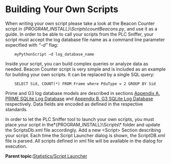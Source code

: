 # Building Your Own Scripts

When writing your own script please take a look at the Beacon Counter script in *\{PROGRAM\_INSTALL\}\\Scripts\\countBeacons.py*, and use it as a guide. In order to be able to call your scripts from the PLC Sniffer, your script must accept the log database file name as a command line parameter expecified with *“-d”* flag:

```
    myPythonScript –d log_database_name
```

Inside your script, you can build complex queries or analyze data as needed. Beacon Counter script is very simple and is included as an example for building your own scripts. It can be replaced by a single SQL query:

```
    SELECT Sid, COUNT(*) FROM Frame where PduType = 2 GROUP BY Sid
```

Prime and G3 log database models are described in sections [Appendix A. PRIME SQLite Log Database](GUID-E1CA9326-26B7-4E63-85F7-0DB2EEAED286.md#) and [Appendix B. G3 SQLite Log Database](GUID-B1D36D7B-7A26-4B4E-B5DB-E314EF9CEF9F.md#) respectively. Data fields are encoded as defined in the respective standards.

In order to let the PLC Sniffer tool to launch your own scripts, you must place your script in the*\{PROGRAM\_INSTALL\}\\Scripts\\* folder and update the ScriptsDb.xml file accordingly. Add a new <Script\> Section describing your script. Each time the Script Launcher dialog is shown, the ScriptDB.xml file is parsed. All scripts defined in xml file will be available in the dialog for execution.

**Parent topic:**[Statistics/Script Launcher](GUID-FD58C615-4207-42F6-BAA1-5236F2A8E0AF.md)

